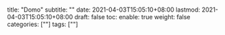 # 

title: "Domo"
subtitle: ""
date: 2021-04-03T15:05:10+08:00
lastmod: 2021-04-03T15:05:10+08:00
draft: false
toc:
  enable: true
weight: false
categories: [""]
tags: [""]

